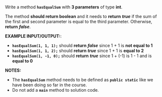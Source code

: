 Write a method **`hasEqualSum`** with **3 parameters** of type **int**.

The method **should return boolean** and it needs to **return** **_true_** if the sum of the first and second parameter is equal to the third parameter. Otherwise, **return** **_false_**.

**EXAMPLE INPUT/OUTPUT:**:

* **`hasEqualSum(1, 1, 1);`** should **return** **_false_** since 1 + 1 is **not equal to 1**
* **`hasEqualSum(1, 1, 2);`** should **return** **_true_** since 1 + 1 is **equal to 2**
* **`hasEqualSum(1, -1, 0);`** should **return** **_true_** since 1 + (-1) is 1 - 1 and is **equal to 0**

**NOTES:**

* The **`hasEqualSum`** method needs to be defined as **`public static`** like we have been doing so far in the course.
* Do not add a **`main`** method to solution code.
